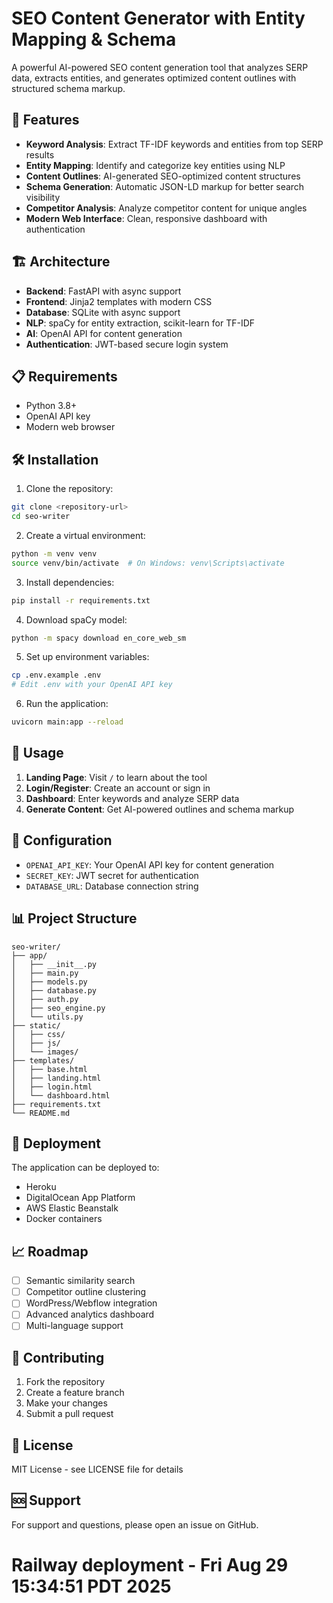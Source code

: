 # SEO Content Generator with Entity Mapping & Schema

A powerful AI-powered SEO content generation tool that analyzes SERP data, extracts entities, and generates optimized content outlines with structured schema markup.

## 🚀 Features

- **Keyword Analysis**: Extract TF-IDF keywords and entities from top SERP results
- **Entity Mapping**: Identify and categorize key entities using NLP
- **Content Outlines**: AI-generated SEO-optimized content structures
- **Schema Generation**: Automatic JSON-LD markup for better search visibility
- **Competitor Analysis**: Analyze competitor content for unique angles
- **Modern Web Interface**: Clean, responsive dashboard with authentication

## 🏗️ Architecture

- **Backend**: FastAPI with async support
- **Frontend**: Jinja2 templates with modern CSS
- **Database**: SQLite with async support
- **NLP**: spaCy for entity extraction, scikit-learn for TF-IDF
- **AI**: OpenAI API for content generation
- **Authentication**: JWT-based secure login system

## 📋 Requirements

- Python 3.8+
- OpenAI API key
- Modern web browser

## 🛠️ Installation

1. Clone the repository:
```bash
git clone <repository-url>
cd seo-writer
```

2. Create a virtual environment:
```bash
python -m venv venv
source venv/bin/activate  # On Windows: venv\Scripts\activate
```

3. Install dependencies:
```bash
pip install -r requirements.txt
```

4. Download spaCy model:
```bash
python -m spacy download en_core_web_sm
```

5. Set up environment variables:
```bash
cp .env.example .env
# Edit .env with your OpenAI API key
```

6. Run the application:
```bash
uvicorn main:app --reload
```

## 🎯 Usage

1. **Landing Page**: Visit `/` to learn about the tool
2. **Login/Register**: Create an account or sign in
3. **Dashboard**: Enter keywords and analyze SERP data
4. **Generate Content**: Get AI-powered outlines and schema markup

## 🔧 Configuration

- `OPENAI_API_KEY`: Your OpenAI API key for content generation
- `SECRET_KEY`: JWT secret for authentication
- `DATABASE_URL`: Database connection string

## 📊 Project Structure

```
seo-writer/
├── app/
│   ├── __init__.py
│   ├── main.py
│   ├── models.py
│   ├── database.py
│   ├── auth.py
│   ├── seo_engine.py
│   └── utils.py
├── static/
│   ├── css/
│   ├── js/
│   └── images/
├── templates/
│   ├── base.html
│   ├── landing.html
│   ├── login.html
│   └── dashboard.html
├── requirements.txt
└── README.md
```

## 🚀 Deployment

The application can be deployed to:
- Heroku
- DigitalOcean App Platform
- AWS Elastic Beanstalk
- Docker containers

## 📈 Roadmap

- [ ] Semantic similarity search
- [ ] Competitor outline clustering
- [ ] WordPress/Webflow integration
- [ ] Advanced analytics dashboard
- [ ] Multi-language support

## 🤝 Contributing

1. Fork the repository
2. Create a feature branch
3. Make your changes
4. Submit a pull request

## 📄 License

MIT License - see LICENSE file for details

## 🆘 Support

For support and questions, please open an issue on GitHub.

# Railway deployment - Fri Aug 29 15:34:51 PDT 2025

